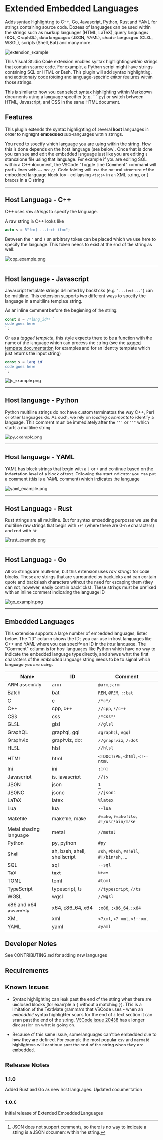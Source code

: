 # Extended Embedded Languages

Adds syntax highlighting to C++, Go, Javascript, Python, Rust and YAML
for strings containing source code. Dozens of languages can be used
within the strings such as markup languages (HTML, LaTeX), query
languages (SQL, GraphQL), data languages (JSON, YAML), shader
languages (GLSL, WSGL), scripts (Shell, Bat) and many more.

![extension_example](images/extension_usage_anim.gif)

This Visual Studio Code extension enables syntax highlighting _within_
strings that contain source code. For example, a Python script might
have strings containing SQL or HTML or Bash. This plugin will add
syntax highlighting, and additionally code folding and
language-specific editor features within those strings. 

This is similar to how you can select syntax highlighting within
Markdown documents using a language specifier (e.g. ` ```py `) or
switch between HTML, Javascript, and CSS in the same HTML document.


## Features

This plugin extends the syntax highlighting of several **host**
languages in order to highlight **embedded** sub-languages within
strings. 

You need to specify which language you are using within the string.
How this is done depends on the host language (see below). Once that
is done you can see and edit the embedded language just like you are
editing a standalone file using that language. For example if you are
editing SQL within a C++ document, the VSCode "Toggle Line Comment"
command will prefix lines with `--` not `//`. Code folding will use
the natural structure of the embedded language block too - collapsing
`<tags>` in an XML string, or `{` braces in a C string


---
## Host Language - C++

C++ uses _raw strings_ to specify the language. 

A raw string in C++ looks like 
```cpp
auto s = R"foo( ...text )foo";
```

Between the `"` and `(` an arbitrary token can be placed which we use
here to specify the language. This token needs to exist at the end of
the string as well:

![cpp_example.png](images/cpp_example.png)

---
## Host language - Javascript

Javascript template strings delimited by backticks (e.g. `` `...text...` ``) can be multiline. This extension supports two different ways to specify the language in a multiline template string.

As an inline comment before the beginning of the string:
```javascript
const s = /*lang_id*/ `
code goes here
`;
```

Or as a _tagged template_, this style expects there to be a function with the name of the language which can process the string (see the [tagged template documentation](https://developer.mozilla.org/en-US/docs/Web/JavaScript/Reference/Template_literals#tagged_templates) for 
examples and for an identity template which just returns the input string)
```javascript
const s = lang_id`
code goes here
`;
```



![js_example.png](images/js_example.png)

---
## Host language - Python

Python multiline strings do not have custom terminators the way C++,
Perl or other languages do. As such, we rely on _leading comments_ to
identify a language. This comment must be immediately after the `'''`
or `"""` which starts a multiline string

![py_example.png](images/py_example.png)


---
## Host language - YAML

YAML has block strings that begin with a `|` or `>` and continue based
on the indentation level of a block of text. Following the start
indicator you can put a comment (this is a *YAML* comment) which
indicates the language

![yaml_example.png](images/yaml_example.png)


---
## Host Language - Rust

Rust strings are all multiline. But for syntax embedding purposes we
use the multiline raw strings that begin with `r#"` (where there are
0-n `#` characters) and end with `"#`

![rust_example.png](images/rust_example.png)

---
## Host Language - Go

All Go strings are multi-line, but this extension uses _raw strings_ 
for code blocks. These are strings that are surrounded by backticks
and can contain quote and backslash characters without the need for 
escaping them (they can not, however, easily contain backticks). 
These strings must be prefixed with an inline comment indicating the language ID

![go_example.png](images/go_example.png)

---
## Embedded Languages

This extension supports a large number of embedded languages, listed
below. The "ID" column shows the IDs you can use in host languages like
C++ and YAML where you can specify an ID in the _host_ language. The
"Comment" column is for host languages like Python which have no way
to indicate the embedded language type directly, and shows what the
first characters of the _embedded_ language string needs to be to
signal which language you are using.

| Name                   | ID                           | Comment                                        |
| ---------------------- | ---------------------------- | ---------------------------------------------- |
| ARM assembly           | arm                          | `@arm`,`;arm`                                  |
| Batch                  | bat                          | `REM`, `@REM`, `::bat`                         |
| C                      | c                            | `/*c*/`                                        |
| C++                    | cpp, c++                     | `//cpp`, `//c++`                               |
| CSS                    | css                          | `/*css*/`                                      |
| GLSL                   | glsl                         | `//glsl`                                       |
| GraphQL                | graphql, gql                 | `#graphql`, `#gql`                             |
| Graphviz               | graphviz, dot                | `//graphviz`, `//dot`                          |
| HLSL                   | hlsl                         | `//hlsl`                                       |
| HTML                   | html                         | `<!DOCTYPE`, `<html`, `<!--html`               |
| Ini                    | ini                          | `;ini`                                         |
| Javascript             | js, javascript               | `//js`                                         |
| JSON                   | json                         | [^1]                                           |
| JSONC                  | jsonc                        | `//jsonc`                                      |
| LaTeX                  | latex                        | `%latex`                                       |
| Lua                    | lua                          | `--lua`                                        |
| Makefile               | makefile, make               | `#make`, `#makefile`, `#!/usr/bin/make`        |
| Metal shading language | metal                        | `//metal`                                      |
| Python                 | py, python                   | `#py`                                          |
| Shell                  | sh, bash, shell, shellscript | `#sh`, `#bash`, `#shell`, <br>`#!/bin/sh`, ... |
| SQL                    | sql                          | `--sql`                                        |
| TeX                    | text                         | `%tex`                                         |
| TOML                   | toml                         | `#toml`                                        |
| TypeScript             | typescript, ts               | `//typescript`, `//ts`                         |
| WGSL                   | wgsl                         | `//wgsl`                                       |
| x86 and x64 assembly   | x64, x86_64, x64             | `;x86`, `;x86_64`, `;x64`                      |
| XML                    | xml                          | `<?xml`, `<? xml`, `<!--xml`                   |
| YAML                   | yaml                         | `#yaml`                                        |


[^1]: JSON does not support comments, so there is no way to indicate a
  string is a JSON document within the string. 

## Developer Notes

See CONTRIBUTING.md for adding new languages



## Requirements



## Known Issues

* Syntax highlighting can leak past the end of the string when there
are unclosed blocks (for example a `{` without a matching `}`). This
is a limitation of the TextMate grammars that VSCode uses - when an
_embedded_ syntax highlighter scans for the end of a text section it
can scan past the end of the string. [VSCode issue
20488](https://github.com/microsoft/vscode/issues/20488) has a longer
discussion on what is going on.

* Because of this same issue, some languages can't be embedded due to
  how they are defined. For example the most popular `csv` and
  `mermaid` highlighters will continue past the end of the string when
  they are embedded.

## Release Notes

### 1.1.0

Added Rust and Go as new host languages. Updated documentation

### 1.0.0

Initial release of Extended Embedded Languages

